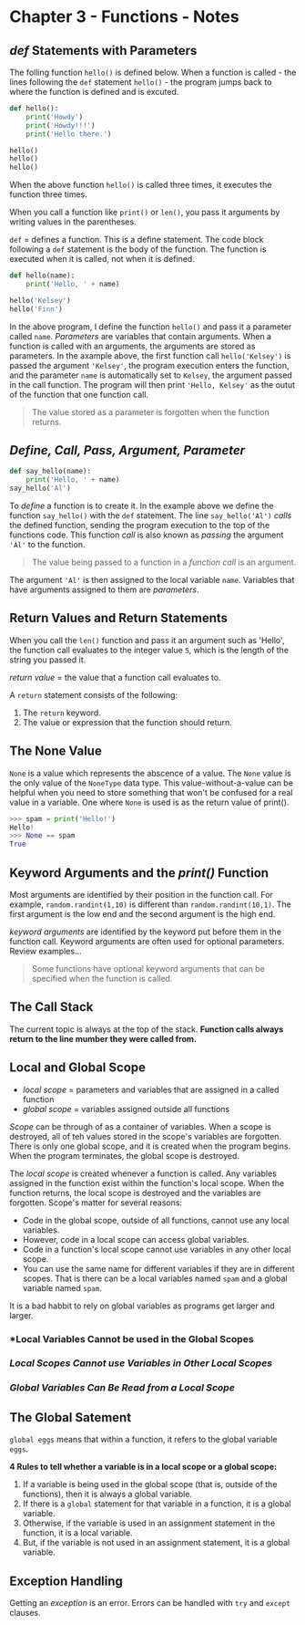 # Chapter 3 - Functions - Notes 
## *def* Statements with Parameters
The folling function `hello()` is defined below.  When a function is called - the lines following the `def` statement `hello()` - the program jumps back to where the function is defined and is excuted.

````python
def hello():
    print('Howdy')
    print('Howdy!!!')
    print('Hello there.')

hello()
hello()
hello()  
````  

When the above function `hello()` is called three times, it executes the function three times. 

When you call a function like `print()` or `len()`, you pass it arguments by writing values in the parentheses.  

`def` = defines a function.  This is a define statement. The code block following a `def` statement is the body of the function. The function is executed when it is called, not when it is defined. 

````python
def hello(name):
    print('Hello, ' + name)

hello('Kelsey')
hello('Finn')
````  

In the above program, I define the function `hello()` and pass it a parameter called `name`. *Parameters* are variables that contain arguments. When a function is called with an arguments, the arguments are stored as parameters. In the axample above, the first function call `hello('Kelsey')` is passed the argument `'Kelsey'`, the program execution enters the function, and the parameter `name` is automatically set to `Kelsey`, the argument passed in the call function. The program will then print `'Hello, Kelsey'` as the outut of the function that one function call.  

>The value stored as a parameter is forgotten when the function returns. 

## *Define, Call, Pass, Argument, Parameter*
````python
def say_hello(name):
    print('Hello, ' + name)
say_hello('Al')
````

To *define* a function is to create it. In the example above we define the function `say_hello()` with the `def` statement.  The line `say_hello('Al')` *calls* the defined function, sending the program execution to the top of the functions code. This function *call* is also known as *passing* the argument `'Al'` to the function. 

>The value being passed to a function in a *function call* is an argument. 

The argument `'Al'` is then assigned to the local variable `name`.  Variables that have arguments assigned to them are *parameters*.  

## Return Values and Return Statements
When you call the `len()` function and pass it an argument such as 'Hello', the function call evaluates to the integer value `5`, which is the length of the string you passed it. 

*return value* = the value that a function call evaluates to.  

A `return` statement consists of the following: 

1. The `return` keyword. 
2. The value or expression that the function should return. 

## The None Value
`None` is a value which represents the abscence of a value. The `None` value is the only value of the `NoneType` data type. This value-without-a-value can be helpful when you need to store something that won't be confused for a real value in a variable.  One where `None` is used is as the return value of print().

````python
>>> spam = print('Hello!')
Hello!
>>> None == spam
True
````

## Keyword Arguments and the *print()* Function
Most arguments are identified by their position in the function call. For example, `random.randint(1,10)` is different than `random.randint(10,1)`.  The first argument is the low end and the second argument is the high end.  

*keyword arguments* are identified by the keyword put before them in the function call. Keyword arguments are often used for optional parameters. Review examples...

> Some functions have optional keyword arguments that can be specified when the function is called. 

## The Call Stack
The current topic is always at the top of the stack. **Function calls always return to the line mumber they were called from.**

## Local and Global Scope
- *local scope* = parameters and variables that are assigned in a called function
- *global scope* = variables assigned outside all functions  

*Scope* can be through of as a container of variables. When a scope is destroyed, all of teh values stored in the scope's variables are forgotten.  There is only one global scope, and it is created when the program begins. When the program terminates, the global scope is destroyed. 

The *local scope* is created whenever a function is called. Any variables assigned in the function exist within the function's local scope. When the function returns, the local scope is destroyed and the variables are forgotten. Scope's matter for several reasons: 

- Code in the global scope, outside of all functions, cannot use any local variables. 
- However, code in a local scope can access global variables. 
- Code in a function's local scope cannot use variables in any other local scope. 
- You can use the same name for different variables if they are in different scopes. That is there can be a local variables named `spam` and a global variable named `spam`. 

It is a bad habbit to rely on global variables as programs get larger and larger. 

### *Local Variables Cannot be used in the Global Scopes

### *Local Scopes Cannot use Variables in Other Local Scopes*

### *Global Variables Can Be Read from a Local Scope*

## The Global Satement
`global eggs` means that within a function, it refers to the global variable `eggs`.   

**4 Rules to tell whether a variable is in a local scope or a global scope:**
1. If a variable is being used in the global scope (that is, outside of the functions), then it is always a global variable. 
2. If there is a `global` statement for that variable in a function, it is a global variable. 
3. Otherwise, if the variable is used in an assignment statement in the function, it is a local variable. 
4. But, if the variable is not used in an assignment statement, it is a global variable. 

## Exception Handling
Getting an *exception* is an error.  Errors can be handled with `try` and `except` clauses.